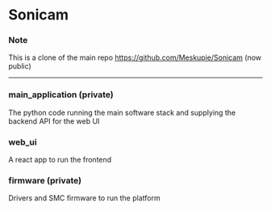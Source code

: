 # Sonicam

### Note
This is a clone of the main repo https://github.com/Meskupie/Sonicam (now public)

---

### main_application (private)
The python code running the main software stack and supplying the backend API for the web UI

### web_ui
A react app to run the frontend

### firmware (private)
Drivers and SMC firmware to run the platform
